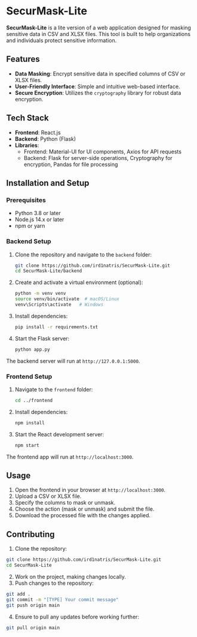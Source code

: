 # SecurMask-Lite

**SecurMask-Lite** is a lite version of a web application designed for masking sensitive data in CSV and XLSX files. This tool is built to help organizations and individuals protect sensitive information.

## Features

- **Data Masking**: Encrypt sensitive data in specified columns of CSV or XLSX files.
- **User-Friendly Interface**: Simple and intuitive web-based interface.
- **Secure Encryption**: Utilizes the `cryptography` library for robust data encryption.

## Tech Stack

- **Frontend**: React.js
- **Backend**: Python (Flask)
- **Libraries**:
  - Frontend: Material-UI for UI components, Axios for API requests
  - Backend: Flask for server-side operations, Cryptography for encryption, Pandas for file processing

## Installation and Setup

### Prerequisites

- Python 3.8 or later
- Node.js 14.x or later
- npm or yarn

### Backend Setup

1. Clone the repository and navigate to the `backend` folder:
   ```bash
   git clone https://github.com/ird1natris/SecurMask-Lite.git
   cd SecurMask-Lite/backend
   ```

2. Create and activate a virtual environment (optional):
   ```bash
   python -m venv venv
   source venv/bin/activate  # macOS/Linux
   venv\Scripts\activate   # Windows
   ```

3. Install dependencies:
   ```bash
   pip install -r requirements.txt
   ```

4. Start the Flask server:
   ```bash
   python app.py
   ```

The backend server will run at `http://127.0.0.1:5000`.

### Frontend Setup

1. Navigate to the `frontend` folder:
   ```bash
   cd ../frontend
   ```

2. Install dependencies:
   ```bash
   npm install
   ```

3. Start the React development server:
   ```bash
   npm start
   ```

The frontend app will run at `http://localhost:3000`.

## Usage

1. Open the frontend in your browser at `http://localhost:3000`.
2. Upload a CSV or XLSX file.
3. Specify the columns to mask or unmask.
4. Choose the action (mask or unmask) and submit the file.
5. Download the processed file with the changes applied.

## Contributing

1. Clone the repository:
```bash
git clone https://github.com/ird1natris/SecurMask-Lite.git  
cd SecurMask-Lite  
```
2. Work on the project, making changes locally.
3. Push changes to the repository:
```bash
git add .  
git commit -m "[TYPE] Your commit message"  
git push origin main  
```
4. Ensure to pull any updates before working further:
```bash
git pull origin main  
```


